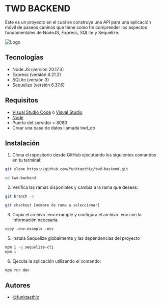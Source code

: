 # TWD BACKEND

Este es un proyecto en el cual se construye una API para una aplicación móvil de paseos caninos que tiene como fin comprender los aspectos fundamentales de NodeJS, Express, SQLite y Sequelize.

![Logo](https://i.imgur.com/QY85v6q.png)

## Tecnologías

- Node.JS (versión 20.17.0)
- Express (versión 4.21.2)
- SQLite (versión 3)
- Sequelize (versión 6.37.6)

## Requisitos
- [Visual Studio Code](https://code.visualstudio.com/) o [Visual Studio](https://visualstudio.microsoft.com/)
 - [Node](https://nodejs.org/en/download/current)
 - Puerto del servidor = 8080
 - Crear una base de datos llamada twd_db

## Instalación

1. Clona el repositorio desde GitHub ejecutando los siguientes comandos en tu terminal:

```bash
git clone https://github.com/funktasthic/twd-backend.git

cd twd-backend
```

2. Verifica las ramas disponibles y cambia a la rama que deseas:

```bash
git branch -a

git checkout [nombre de rama a seleccionar]
```

3. Copia el archivo .env.example y configura el archivo .env con la información necesaria

```bash
copy .env.example .env
```

5. Instala Sequelize globalmente y las dependencias del proyecto

```bash
npm i -g sequelize-cli
npm i
```

6. Ejecuta la aplicación utilizando el comando:

```bash
npm run dev
```

## Autores

- [@funktasthic](https://www.github.com/funktasthic)